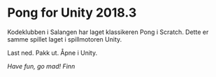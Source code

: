 # Pong for Unity 2018.3

Kodeklubben i Salangen har laget klassikeren Pong i Scratch. Dette er samme spillet laget i spillmotoren Unity.

Last ned. Pakk ut. Åpne i Unity.

*Have fun, go mad!
Finn*